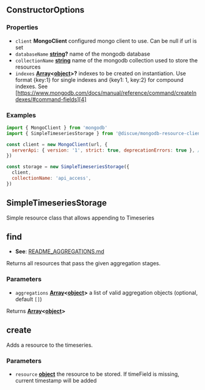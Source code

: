 <!-- Generated by documentation.js. Update this documentation by updating the source code. -->

## ConstructorOptions

### Properties

*   `client` **MongoClient** configured mongo client to use. Can be null if url is set
*   `databaseName` **[string][1]?** name of the mongodb database
*   `collectionName` **[string][1]** name of the mongodb collection used to store the resources
*   `indexes` **[Array][2]<[object][3]>?** indexes to be created on instantiation. Use format {key:1} for single indexes and {key1: 1, key:2} for compound indexes. See [https://www.mongodb.com/docs/manual/reference/command/createIndexes/#command-fields][4]

### Examples

```javascript
import { MongoClient } from 'mongodb'
import { SimpleTimeseriesStorage } from '@discue/mongodb-resource-client'

const client = new MongoClient(url, {
  serverApi: { version: '1', strict: true, deprecationErrors: true }, // https://www.mongodb.com/docs/manual/reference/stable-api/
})

const storage = new SimpleTimeseriesStorage({
  client,
  collectionName: 'api_access',
})
```

## SimpleTimeseriesStorage

Simple resource class that allows appending to Timeseries

## find

*   **See**: [README\_AGGREGATIONS.md][5]

Returns all resources that pass the given aggregation stages.

### Parameters

*   `aggregations` **[Array][2]<[object][3]>** a list of valid aggregation objects (optional, default `[]`)

Returns **[Array][2]<[object][3]>**&#x20;

## create

Adds a resource to the timeseries.

### Parameters

*   `resource` **[object][3]** the resource to be stored. If timeField is missing, current timestamp will be added

[1]: https://developer.mozilla.org/docs/Web/JavaScript/Reference/Global_Objects/String

[2]: https://developer.mozilla.org/docs/Web/JavaScript/Reference/Global_Objects/Array

[3]: https://developer.mozilla.org/docs/Web/JavaScript/Reference/Global_Objects/Object

[4]: https://www.mongodb.com/docs/manual/reference/command/createIndexes/#command-fields

[5]: README_AGGREGATIONS.md
